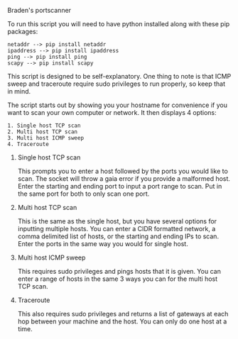 Braden's portscanner

To run this script you will need to have python installed along with these pip packages:

	netaddr --> pip install netaddr
	ipaddress --> pip install ipaddress
	ping --> pip install ping
	scapy --> pip install scapy

This script is designed to be self-explanatory. One thing to note is that ICMP sweep and traceroute require sudo privileges to run properly, so keep that in mind.

The script starts out by showing you your hostname for convenience if you want to scan your own computer or network. It then displays 4 options:
	
	1. Single host TCP scan
	2. Multi host TCP scan
	3. Multi host ICMP sweep
	4. Traceroute

1. Single host TCP scan

	This prompts you to enter a host followed by the ports you would like to scan. The socket will throw a gaia error if you provide a malformed host. Enter the starting and ending port to input a port range to scan. Put in the same port for both to only scan one port.

2. Multi host TCP scan

	This is the same as the single host, but you have several options for inputting multiple hosts. You can enter a CIDR formatted network, a comma delimited list of hosts, or the starting and ending IPs to scan. Enter the ports in the same way you would for single host.

3. Multi host ICMP sweep

	This requires sudo privileges and pings hosts that it is given. You can enter a range of hosts in the same 3 ways you can for the multi host TCP scan.

4. Traceroute

	This also requires sudo privileges and returns a list of gateways at each hop between your machine and the host. You can only do one host at a time.
